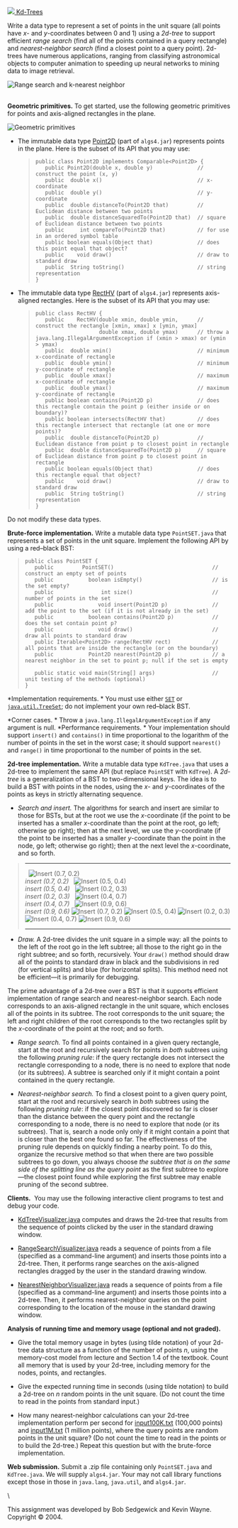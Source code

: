 [![](https://coursera.cs.princeton.edu/algs4/assignments/kdtree/logo.png)
Kd-Trees](https://coursera.cs.princeton.edu/algs4/assignments/kdtree/specification.php)

Write a data type to represent a set of points in the unit square (all
points have *x*- and *y*-coordinates between 0 and 1) using a *2d-tree*
to support efficient *range search* (find all of the points contained in
a query rectangle) and *nearest-neighbor search* (find a closest point
to a query point). 2d-trees have numerous applications, ranging from
classifying astronomical objects to computer animation to speeding up
neural networks to mining data to image retrieval.

![Range search and k-nearest
neighbor](https://coursera.cs.princeton.edu/algs4/assignments/kdtree/kdtree-ops.png)

\
**Geometric primitives.** To get started, use the following geometric
primitives for points and axis-aligned rectangles in the plane.

![Geometric
primitives](https://coursera.cs.princeton.edu/algs4/assignments/kdtree/RectHV.png)

-   The immutable data type
    [Point2D](https://algs4.cs.princeton.edu/code/javadoc/edu/princeton/cs/algs4/Point2D.html)
    (part of `algs4.jar`) represents points in the plane. Here is the
    subset of its API that you may use:

    >     public class Point2D implements Comparable<Point2D> {
    >        public Point2D(double x, double y)              // construct the point (x, y)
    >        public  double x()                              // x-coordinate 
    >        public  double y()                              // y-coordinate 
    >        public  double distanceTo(Point2D that)         // Euclidean distance between two points 
    >        public  double distanceSquaredTo(Point2D that)  // square of Euclidean distance between two points 
    >        public     int compareTo(Point2D that)          // for use in an ordered symbol table 
    >        public boolean equals(Object that)              // does this point equal that object? 
    >        public    void draw()                           // draw to standard draw 
    >        public  String toString()                       // string representation 
    >     }

-   The immutable data type
    [RectHV](https://algs4.cs.princeton.edu/code/javadoc/edu/princeton/cs/algs4/RectHV.html)
    (part of `algs4.jar`) represents axis-aligned rectangles. Here is
    the subset of its API that you may use:

    >     public class RectHV {
    >        public    RectHV(double xmin, double ymin,      // construct the rectangle [xmin, xmax] x [ymin, ymax] 
    >                         double xmax, double ymax)      // throw a java.lang.IllegalArgumentException if (xmin > xmax) or (ymin > ymax)
    >        public  double xmin()                           // minimum x-coordinate of rectangle 
    >        public  double ymin()                           // minimum y-coordinate of rectangle 
    >        public  double xmax()                           // maximum x-coordinate of rectangle 
    >        public  double ymax()                           // maximum y-coordinate of rectangle 
    >        public boolean contains(Point2D p)              // does this rectangle contain the point p (either inside or on boundary)? 
    >        public boolean intersects(RectHV that)          // does this rectangle intersect that rectangle (at one or more points)? 
    >        public  double distanceTo(Point2D p)            // Euclidean distance from point p to closest point in rectangle 
    >        public  double distanceSquaredTo(Point2D p)     // square of Euclidean distance from point p to closest point in rectangle 
    >        public boolean equals(Object that)              // does this rectangle equal that object? 
    >        public    void draw()                           // draw to standard draw 
    >        public  String toString()                       // string representation 
    >     }

Do not modify these data types.

**Brute-force implementation.** Write a mutable data type
`PointSET.java` that represents a set of points in the unit square.
Implement the following API by using a red–black BST:

>     public class PointSET {
>        public         PointSET()                               // construct an empty set of points 
>        public           boolean isEmpty()                      // is the set empty? 
>        public               int size()                         // number of points in the set 
>        public              void insert(Point2D p)              // add the point to the set (if it is not already in the set)
>        public           boolean contains(Point2D p)            // does the set contain point p? 
>        public              void draw()                         // draw all points to standard draw 
>        public Iterable<Point2D> range(RectHV rect)             // all points that are inside the rectangle (or on the boundary) 
>        public           Point2D nearest(Point2D p)             // a nearest neighbor in the set to point p; null if the set is empty 
>
>        public static void main(String[] args)                  // unit testing of the methods (optional) 
>     }

*Implementation requirements. * You must use either
[`SET`](https://algs4.cs.princeton.edu/code/javadoc/edu/princeton/cs/algs4/SET.html)
or
[`java.util.TreeSet`](https://docs.oracle.com/javase/8/docs/api/java/util/TreeSet.html);
do not implement your own red–black BST.

*Corner cases. * Throw a `java.lang.IllegalArgumentException` if any
argument is null. *Performance requirements. * Your implementation
should support `insert()` and `contains()` in time proportional to the
logarithm of the number of points in the set in the worst case; it
should support `nearest()` and `range()` in time proportional to the
number of points in the set.

**2d-tree implementation.** Write a mutable data type `KdTree.java` that
uses a 2d-tree to implement the same API (but replace `PointSET` with
`KdTree`). A *2d-tree* is a generalization of a BST to two-dimensional
keys. The idea is to build a BST with points in the nodes, using the
*x*- and *y*-coordinates of the points as keys in strictly alternating
sequence.

-   *Search and insert.* The algorithms for search and insert are
    similar to those for BSTs, but at the root we use the *x*-coordinate
    (if the point to be inserted has a smaller *x*-coordinate than the
    point at the root, go left; otherwise go right); then at the next
    level, we use the *y*-coordinate (if the point to be inserted has a
    smaller *y*-coordinate than the point in the node, go left;
    otherwise go right); then at the next level the *x*-coordinate, and
    so forth.

>   -------------- -------------- -------------- -------------- --------------
>   ![Insert (0.7, 0.2)](https://coursera.cs.princeton.edu/algs4/assignments/kdtree/kdtree1.png)  
> \
> *insert (0.7, 0.2)*
>   ![Insert (0.5, 0.4)](https://coursera.cs.princeton.edu/algs4/assignments/kdtree/kdtree2.png)  
> \
> *insert (0.5, 0.4)*
>   ![Insert (0.2, 0.3)](https://coursera.cs.princeton.edu/algs4/assignments/kdtree/kdtree3.png)  
> \
> *insert (0.2, 0.3)*
>   ![Insert (0.4, 0.7)](https://coursera.cs.princeton.edu/algs4/assignments/kdtree/kdtree4.png)  
> \
> *insert (0.4, 0.7)*
>   ![Insert (0.9, 0.6)](https://coursera.cs.princeton.edu/algs4/assignments/kdtree/kdtree5.png)  
> \
> *insert (0.9, 0.6)*
> ![Insert (0.7, 0.2)](https://coursera.cs.princeton.edu/algs4/assignments/kdtree/kdtree-insert1.png)
> ![Insert (0.5, 0.4)](https://coursera.cs.princeton.edu/algs4/assignments/kdtree/kdtree-insert2.png)
> ![Insert (0.2, 0.3)](https://coursera.cs.princeton.edu/algs4/assignments/kdtree/kdtree-insert3.png)
> ![Insert (0.4, 0.7)](https://coursera.cs.princeton.edu/algs4/assignments/kdtree/kdtree-insert4.png)
> ![Insert (0.9, 0.6)](https://coursera.cs.princeton.edu/algs4/assignments/kdtree/kdtree-insert5.png)
>   -------------- -------------- -------------- -------------- --------------
>
-   *Draw.* A 2d-tree divides the unit square in a simple way: all the
    points to the left of the root go in the left subtree; all those to
    the right go in the right subtree; and so forth, recursively. Your
    `draw()` method should draw all of the points to standard draw in
    black and the subdivisions in red (for vertical splits) and blue
    (for horizontal splits). This method need not be efficient—it is
    primarily for debugging.

The prime advantage of a 2d-tree over a BST is that it supports
efficient implementation of range search and nearest-neighbor search.
Each node corresponds to an axis-aligned rectangle in the unit square,
which encloses all of the points in its subtree. The root corresponds to
the unit square; the left and right children of the root corresponds to
the two rectangles split by the *x*-coordinate of the point at the root;
and so forth.

-   *Range search.* To find all points contained in a given query
    rectangle, start at the root and recursively search for points in
    *both* subtrees using the following *pruning rule*: if the query
    rectangle does not intersect the rectangle corresponding to a node,
    there is no need to explore that node (or its subtrees). A subtree
    is searched only if it might contain a point contained in the query
    rectangle.

-   *Nearest-neighbor search.* To find a closest point to a given query
    point, start at the root and recursively search in *both* subtrees
    using the following *pruning rule*: if the closest point discovered
    so far is closer than the distance between the query point and the
    rectangle corresponding to a node, there is no need to explore that
    node (or its subtrees). That is, search a node only only if it might
    contain a point that is closer than the best one found so far. The
    effectiveness of the pruning rule depends on quickly finding a
    nearby point. To do this, organize the recursive method so that when
    there are two possible subtrees to go down, you always choose *the
    subtree that is on the same side of the splitting line as the query
    point* as the first subtree to explore—the closest point found while
    exploring the first subtree may enable pruning of the second
    subtree.

**Clients.**  You may use the following interactive client programs to
test and debug your code.

-   [KdTreeVisualizer.java](https://coursera.cs.princeton.edu/algs4/assignments/kdtree/files/KdTreeVisualizer.java)
    computes and draws the 2d-tree that results from the sequence of
    points clicked by the user in the standard drawing window.

-   [RangeSearchVisualizer.java](https://coursera.cs.princeton.edu/algs4/assignments/kdtree/files/RangeSearchVisualizer.java)
    reads a sequence of points from a file (specified as a command-line
    argument) and inserts those points into a 2d-tree. Then, it performs
    range searches on the axis-aligned rectangles dragged by the user in
    the standard drawing window.

-   [NearestNeighborVisualizer.java](https://coursera.cs.princeton.edu/algs4/assignments/kdtree/files/NearestNeighborVisualizer.java)
    reads a sequence of points from a file (specified as a command-line
    argument) and inserts those points into a 2d-tree. Then, it performs
    nearest-neighbor queries on the point corresponding to the location
    of the mouse in the standard drawing window.

**Analysis of running time and memory usage (optional and not
graded).** 

-   Give the total memory usage in bytes (using tilde notation) of your
    2d-tree data structure as a function of the number of points *n*,
    using the memory-cost model from lecture and Section 1.4 of the
    textbook. Count all memory that is used by your 2d-tree, including
    memory for the nodes, points, and rectangles.

-   Give the expected running time in seconds (using tilde notation) to
    build a 2d-tree on *n* random points in the unit square. (Do not
    count the time to read in the points from standard input.)

-   How many nearest-neighbor calculations can your 2d-tree
    implementation perform per second for
    [input100K.txt](https://coursera.cs.princeton.edu/algs4/assignments/kdtree/files/input100K.txt)
    (100,000 points) and
    [input1M.txt](https://coursera.cs.princeton.edu/algs4/assignments/kdtree/files/input1M.txt)
    (1 million points), where the query points are random points in the
    unit square? (Do not count the time to read in the points or to
    build the 2d-tree.) Repeat this question but with the brute-force
    implementation.

**Web submission.** Submit a .zip file containing only `PointSET.java`
and `KdTree.java`. We will supply `algs4.jar`. Your may not call library
functions except those in those in `java.lang`, `java.util`, and
`algs4.jar`.

\

This assignment was developed by Bob Sedgewick and Kevin Wayne. \
Copyright © 2004.
